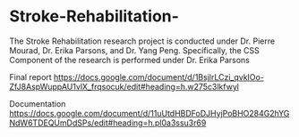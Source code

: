 # Stroke-Rehabilitation-
The Stroke Rehabilitation research project is conducted under Dr. Pierre Mourad, Dr. Erika Parsons, and Dr. Yang Peng. Specifically, the CSS Component of the research is performed under Dr. Erika Parsons

Final report https://docs.google.com/document/d/1BsjlrLCzi_qvkIOo-ZfJ8AspWuppAU1vlX_frqsocuk/edit#heading=h.w275c3lkfwyl

Documentation https://docs.google.com/document/d/11uUtdHBDFoDJHyjPoBHO284G2hYGNdW6TDEQUmDdSPs/edit#heading=h.pl0a3ssu3r69
